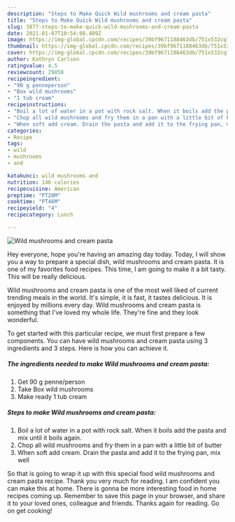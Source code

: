 ```yaml
---
description: "Steps to Make Quick Wild mushrooms and cream pasta"
title: "Steps to Make Quick Wild mushrooms and cream pasta"
slug: 3877-steps-to-make-quick-wild-mushrooms-and-cream-pasta
date: 2021-01-07T10:54:08.409Z
image: https://img-global.cpcdn.com/recipes/39bf9671188463db/751x532cq70/wild-mushrooms-and-cream-pasta-recipe-main-photo.jpg
thumbnail: https://img-global.cpcdn.com/recipes/39bf9671188463db/751x532cq70/wild-mushrooms-and-cream-pasta-recipe-main-photo.jpg
cover: https://img-global.cpcdn.com/recipes/39bf9671188463db/751x532cq70/wild-mushrooms-and-cream-pasta-recipe-main-photo.jpg
author: Kathryn Carlson
ratingvalue: 4.5
reviewcount: 29858
recipeingredient:
- "90 g penneperson"
- "Box wild mushrooms"
- "1 tub cream"
recipeinstructions:
- "Boil a lot of water in a pot with rock salt. When it boils add the pasta and mix until it boils again."
- "Chop all wild mushrooms and fry them in a pan with a little bit of butter"
- "When soft add cream. Drain the pasta and add it to the frying pan, mix well"
categories:
- Recipe
tags:
- wild
- mushrooms
- and

katakunci: wild mushrooms and 
nutrition: 146 calories
recipecuisine: American
preptime: "PT20M"
cooktime: "PT46M"
recipeyield: "4"
recipecategory: Lunch

---
```



![Wild mushrooms and cream pasta](https://img-global.cpcdn.com/recipes/39bf9671188463db/751x532cq70/wild-mushrooms-and-cream-pasta-recipe-main-photo.jpg)

Hey everyone, hope you're having an amazing day today. Today, I will show you a way to prepare a special dish, wild mushrooms and cream pasta. It is one of my favorites food recipes. This time, I am going to make it a bit tasty. This will be really delicious.



Wild mushrooms and cream pasta is one of the most well liked of current trending meals in the world. It's simple, it is fast, it tastes delicious. It is enjoyed by millions every day. Wild mushrooms and cream pasta is something that I've loved my whole life. They're fine and they look wonderful.


To get started with this particular recipe, we must first prepare a few components. You can have wild mushrooms and cream pasta using 3 ingredients and 3 steps. Here is how you can achieve it.

<!--inarticleads1-->

##### The ingredients needed to make Wild mushrooms and cream pasta:

1. Get 90 g penne/person
1. Take Box wild mushrooms
1. Make ready 1 tub cream




<!--inarticleads2-->

##### Steps to make Wild mushrooms and cream pasta:

1. Boil a lot of water in a pot with rock salt. When it boils add the pasta and mix until it boils again.
1. Chop all wild mushrooms and fry them in a pan with a little bit of butter
1. When soft add cream. Drain the pasta and add it to the frying pan, mix well




So that is going to wrap it up with this special food wild mushrooms and cream pasta recipe. Thank you very much for reading. I am confident you can make this at home. There is gonna be more interesting food in home recipes coming up. Remember to save this page in your browser, and share it to your loved ones, colleague and friends. Thanks again for reading. Go on get cooking!
